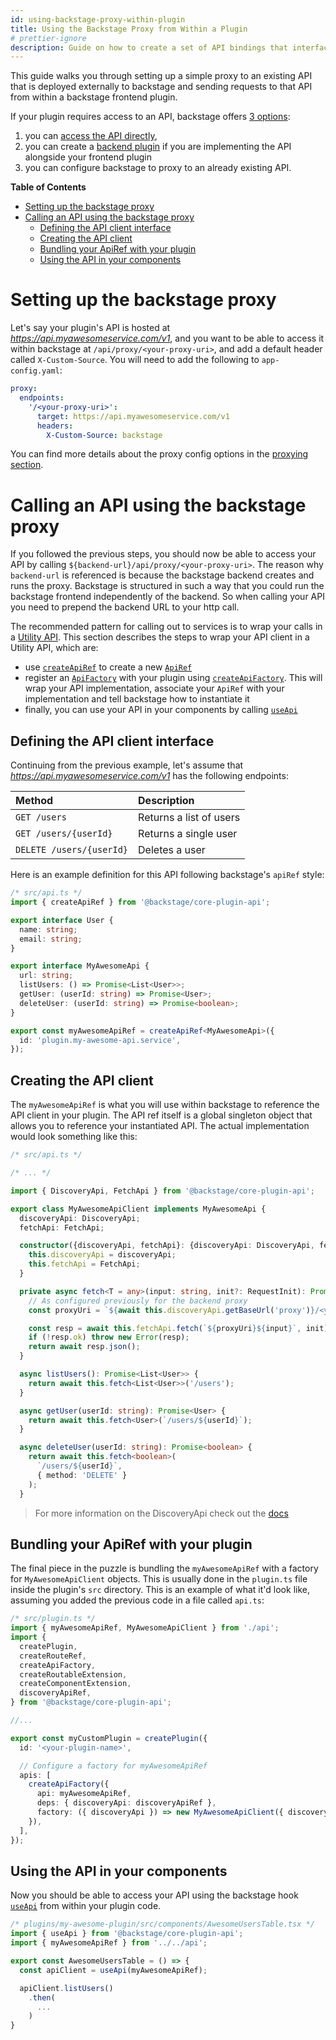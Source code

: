 ```yaml
---
id: using-backstage-proxy-within-plugin
title: Using the Backstage Proxy from Within a Plugin
# prettier-ignore
description: Guide on how to create a set of API bindings that interface with a backend via the backstage proxy
---
```


This guide walks you through setting up a simple proxy to an existing API that
is deployed externally to backstage and sending requests to that API from within
a backstage frontend plugin.

If your plugin requires access to an API, backstage offers
[3 options](../plugins/call-existing-api.md):

1. you can
   [access the API directly](../plugins/call-existing-api.md#issuing-requests-directly),
1. you can create a [backend plugin](../plugins/backend-plugin.md) if you are
   implementing the API alongside your frontend plugin
1. you can configure backstage to proxy to an already existing API.

**Table of Contents**

- [Setting up the backstage proxy](#setting-up-the-backstage-proxy)
- [Calling an API using the backstage proxy](#calling-an-api-using-the-backstage-proxy)
  - [Defining the API client interface](#defining-the-api-client-interface)
  - [Creating the API client](#creating-the-api-client)
  - [Bundling your ApiRef with your plugin](#bundling-your-apiref-with-your-plugin)
  - [Using the API in your components](#using-your-plugin-in-your-components)

# Setting up the backstage proxy

Let's say your plugin's API is hosted at _https://api.myawesomeservice.com/v1_,
and you want to be able to access it within backstage at
`/api/proxy/<your-proxy-uri>`, and add a default header called
`X-Custom-Source`. You will need to add the following to `app-config.yaml`:

```yaml
proxy:
  endpoints:
    '/<your-proxy-uri>':
      target: https://api.myawesomeservice.com/v1
      headers:
        X-Custom-Source: backstage
```

You can find more details about the proxy config options in the
[proxying section](../plugins/proxying.md).

# Calling an API using the backstage proxy

If you followed the previous steps, you should now be able to access your API by
calling `${backend-url}/api/proxy/<your-proxy-uri>`. The reason why
`backend-url` is referenced is because the backstage backend creates and runs
the proxy. Backstage is structured in such a way that you could run the
backstage frontend independently of the backend. So when calling your API you
need to prepend the backend URL to your http call.

The recommended pattern for calling out to services is to wrap your calls in a
[Utility API](../api/utility-apis.md). This section describes the steps to wrap
your API client in a Utility API, which are:

- use [`createApiRef`](../reference/core-plugin-api.createapiref.md) to create a
  new [`ApiRef`](../reference/core-plugin-api.apiref.md)
- register an [`ApiFactory`](../reference/core-plugin-api.apifactory.md) with
  your plugin using
  [`createApiFactory`](../reference/core-plugin-api.createapifactory.md). This
  will wrap your API implementation, associate your `ApiRef` with your
  implementation and tell backstage how to instantiate it
- finally, you can use your API in your components by calling
  [`useApi`](../reference/core-plugin-api.useapi.md)

## Defining the API client interface

Continuing from the previous example, let's assume that
_https://api.myawesomeservice.com/v1_ has the following endpoints:

| Method                   | Description             |
| :----------------------- | :---------------------- |
| `GET /users`             | Returns a list of users |
| `GET /users/{userId}`    | Returns a single user   |
| `DELETE /users/{userId}` | Deletes a user          |

Here is an example definition for this API following backstage's `apiRef` style:

```ts
/* src/api.ts */
import { createApiRef } from '@backstage/core-plugin-api';

export interface User {
  name: string;
  email: string;
}

export interface MyAwesomeApi {
  url: string;
  listUsers: () => Promise<List<User>>;
  getUser: (userId: string) => Promise<User>;
  deleteUser: (userId: string) => Promise<boolean>;
}

export const myAwesomeApiRef = createApiRef<MyAwesomeApi>({
  id: 'plugin.my-awesome-api.service',
});
```

## Creating the API client

The `myAwesomeApiRef` is what you will use within backstage to reference the API
client in your plugin. The API ref itself is a global singleton object that
allows you to reference your instantiated API. The actual implementation would
look something like this:

```ts
/* src/api.ts */

/* ... */

import { DiscoveryApi, FetchApi } from '@backstage/core-plugin-api';

export class MyAwesomeApiClient implements MyAwesomeApi {
  discoveryApi: DiscoveryApi;
  fetchApi: FetchApi;

  constructor({discoveryApi, fetchApi}: {discoveryApi: DiscoveryApi, fetchApi: FetchApi}) {
    this.discoveryApi = discoveryApi;
    this.fetchApi = FetchApi;
  }

  private async fetch<T = any>(input: string, init?: RequestInit): Promise<T> {
    // As configured previously for the backend proxy
    const proxyUri = `${await this.discoveryApi.getBaseUrl('proxy')}/<your-proxy-uri>`;

    const resp = await this.fetchApi.fetch(`${proxyUri}${input}`, init);
    if (!resp.ok) throw new Error(resp);
    return await resp.json();
  }

  async listUsers(): Promise<List<User>> {
    return await this.fetch<List<User>>('/users');
  }

  async getUser(userId: string): Promise<User> {
    return await this.fetch<User>(`/users/${userId}`);
  }

  async deleteUser(userId: string): Promise<boolean> {
    return await this.fetch<boolean>(
      `/users/${userId}`,
      { method: 'DELETE' }
    );
  }
```

> For more information on the DiscoveryApi check out the
> [docs](../reference/core-plugin-api.discoveryapi.md)

## Bundling your ApiRef with your plugin

The final piece in the puzzle is bundling the `myAwesomeApiRef` with a factory
for `MyAwesomeApiClient` objects. This is usually done in the `plugin.ts` file
inside the plugin's `src` directory. This is an example of what it'd look like,
assuming you added the previous code in a file called `api.ts`:

```ts
/* src/plugin.ts */
import { myAwesomeApiRef, MyAwesomeApiClient } from './api';
import {
  createPlugin,
  createRouteRef,
  createApiFactory,
  createRoutableExtension,
  createComponentExtension,
  discoveryApiRef,
} from '@backstage/core-plugin-api';

//...

export const myCustomPlugin = createPlugin({
  id: '<your-plugin-name>',

  // Configure a factory for myAwesomeApiRef
  apis: [
    createApiFactory({
      api: myAwesomeApiRef,
      deps: { discoveryApi: discoveryApiRef },
      factory: ({ discoveryApi }) => new MyAwesomeApiClient({ discoveryApi }),
    }),
  ],
});
```

## Using the API in your components

Now you should be able to access your API using the backstage hook
[`useApi`](../reference/core-plugin-api.useapi.md) from within your plugin code.

```ts
/* plugins/my-awesome-plugin/src/components/AwesomeUsersTable.tsx */
import { useApi } from '@backstage/core-plugin-api';
import { myAwesomeApiRef } from '../../api';

export const AwesomeUsersTable = () => {
  const apiClient = useApi(myAwesomeApiRef);

  apiClient.listUsers()
    .then(
      ...
    )
}
```
